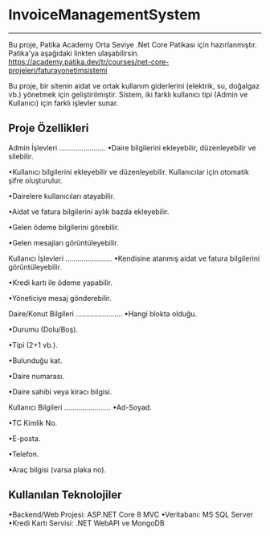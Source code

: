 # InvoiceManagementSystem
-------------------------
Bu proje, Patika Academy Orta Seviye .Net Core Patikası için hazırlanmıştır. Patika'ya aşağıdaki linkten ulaşabilirsin.
https://academy.patika.dev/tr/courses/net-core-projeleri/faturayonetimsistemi

Bu proje, bir sitenin aidat ve ortak kullanım giderlerini (elektrik, su, doğalgaz vb.) yönetmek için geliştirilmiştir. Sistem, iki farklı kullanıcı tipi (Admin ve Kullanıcı) için farklı işlevler sunar.

Proje Özellikleri
-------------------------
Admin İşlevleri
.......................
•Daire bilgilerini ekleyebilir, düzenleyebilir ve silebilir.

•Kullanıcı bilgilerini ekleyebilir ve düzenleyebilir. Kullanıcılar için otomatik şifre oluşturulur.

•Dairelere kullanıcıları atayabilir.

•Aidat ve fatura bilgilerini aylık bazda ekleyebilir.

•Gelen ödeme bilgilerini görebilir.

•Gelen mesajları görüntüleyebilir.

Kullanıcı İşlevleri
.......................
•Kendisine atanmış aidat ve fatura bilgilerini görüntüleyebilir.

•Kredi kartı ile ödeme yapabilir.

•Yöneticiye mesaj gönderebilir.

Daire/Konut Bilgileri
.......................
•Hangi blokta olduğu.

•Durumu (Dolu/Boş).

•Tipi (2+1 vb.).

•Bulunduğu kat.

•Daire numarası.

•Daire sahibi veya kiracı bilgisi.

Kullanıcı Bilgileri
.......................
•Ad-Soyad.

•TC Kimlik No.

•E-posta.

•Telefon.

•Araç bilgisi (varsa plaka no).

Kullanılan Teknolojiler
-------------------------
•Backend/Web Projesi: ASP.NET Core 8 MVC
•Veritabanı: MS SQL Server
•Kredi Kartı Servisi: .NET WebAPI ve MongoDB

